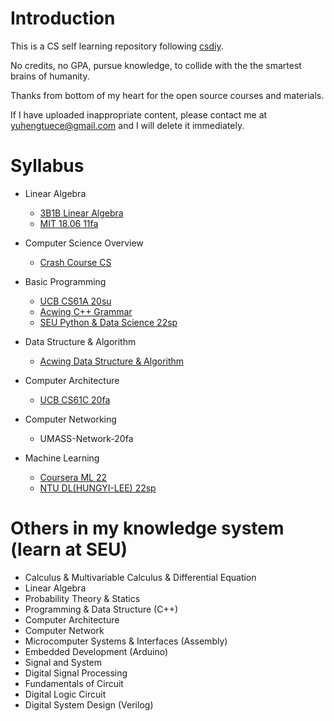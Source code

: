# Introduction

This is a CS self learning repository following [csdiy](https://csdiy.wiki/).

No credits, no GPA, pursue knowledge, to collide with the the smartest brains of humanity.

Thanks from bottom of my heart for the open source courses and materials.

If I have uploaded inappropriate content, please contact me at yuhengtuece@gmail.com and I will delete it immediately.

# Syllabus

- Linear Algebra
  - [3B1B Linear Algebra](https://github.com/yuhengtu/CS-self-learning/tree/master/Linear-Algebra/3B1B-essence-LA)
  - [MIT 18.06 11fa](https://github.com/yuhengtu/CS-self-learning/tree/master/Linear-Algebra/MIT-1806-11fa)
- Computer Science Overview
  - [Crash Course CS](https://github.com/yuhengtu/CS-self-learning/tree/master/Computer-Science-Overview/Crash-Course-CS)
- Basic Programming
  - [UCB CS61A 20su](https://github.com/yuhengtu/CS-self-learning/tree/master/Basic-Programming/UCB-CS61A-20su)
  - [Acwing C++ Grammar](https://github.com/yuhengtu/CS-self-learning/tree/master/Basic-Programming/Acwing-C%2B%2BGrammar)
  - [SEU Python & Data Science 22sp](https://github.com/yuhengtu/CS-self-learning/tree/master/Basic-Programming/SEU-Python-and-Data-Science)
- Data Structure & Algorithm
  - [Acwing Data Structure & Algorithm](https://github.com/yuhengtu/CS-self-learning/tree/master/Data-Structure-and-Algorithm/Acwing-Acwing-Data-Structure-and-Algorithm)
- Computer Architecture
  - [UCB CS61C 20fa](https://github.com/yuhengtu/CS-self-learning/tree/master/Computer-Architecture/UCB-CS61C-20fa)
- Computer Networking
  - UMASS-Network-20fa

- Machine Learning
  - [Coursera ML 22](https://github.com/yuhengtu/CS-self-learning/tree/master/Machine-Learning/Coursera-ML-22)
  - [NTU DL(HUNGYI-LEE) 22sp](https://github.com/yuhengtu/CS-self-learning/tree/master/Machine-Learning/NTU-DL(HUNGYI-LEE)-22sp)

# Others in my knowledge system (learn at SEU)

- Calculus & Multivariable Calculus & Differential Equation
- Linear Algebra
- Probability Theory & Statics
- Programming & Data Structure (C++)
- Computer Architecture
- Computer Network
- Microcomputer Systems & Interfaces (Assembly)
- Embedded Development (Arduino)
- Signal and System
- Digital Signal Processing
- Fundamentals of Circuit
- Digital Logic Circuit
- Digital System Design (Verilog)
